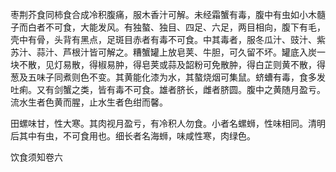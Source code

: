 枣荆芥食同柿食合成冷积腹痛，服木香汁可解。未经霜蟹有毒，腹中有虫如小木髓子而白者不可食，大能发风。有独螯、独目、四足、六足，两目相向，腹下有毛，壳中有骨，头背有黑点，足斑目赤者有毒不可食。中其毒者，服冬瓜汁、豉汁、紫苏汁、蒜汁、芦根汁皆可解之。糟蟹罐上放皂荚、牛胆，可久留不坏。罐底入炭一块不散，见灯易散，得椒易肿，得皂荚或蒜及韶粉可免散肿，得白芷则黄不散，得葱及五味子同煮则色不变。其黄能化漆为水，其螯烧烟可集鼠。蛴螬有毒，食多发吐痢。又有剑蟹之类，皆有毒不可食。雄者脐长，雌者脐圆。腹中之黄随月盈亏。流水生者色黄而腥，止水生者色绀而馨。

田螺味甘，性大寒。其肉视月盈亏，有冷积人勿食。小者名螺蛳，性味相同。清明后其中有虫，不可食用也。细长者名海蛳，味咸性寒，肉绿色。

饮食须知卷六